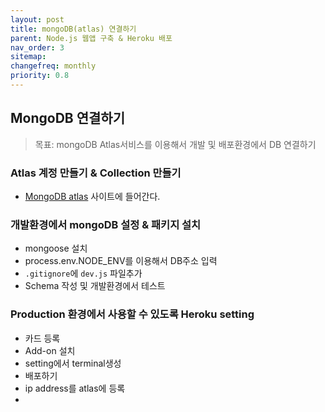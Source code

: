 ```yaml
---
layout: post
title: mongoDB(atlas) 연결하기
parent: Node.js 웹앱 구축 & Heroku 배포
nav_order: 3
sitemap:
changefreq: monthly
priority: 0.8
---
```


## MongoDB 연결하기
> 목표: mongoDB Atlas서비스를 이용해서 개발 및 배포환경에서 DB 연결하기


### Atlas 계정 만들기 & Collection 만들기
* [MongoDB atlas](https://www.mongodb.com/) 사이트에 들어간다.

### 개발환경에서 mongoDB 설정 & 패키지 설치
* mongoose 설치
* process.env.NODE_ENV를 이용해서 DB주소 입력
* `.gitignore`에 `dev.js` 파일추가
* Schema 작성 및 개발환경에서 테스트

### Production 환경에서 사용할 수 있도록 Heroku setting
* 카드 등록
* Add-on 설치
* setting에서 terminal생성
* 배포하기
* ip address를 atlas에 등록
* 